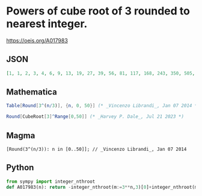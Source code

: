 # Powers of cube root of 3 rounded to nearest integer\.
https://oeis.org/A017983
## JSON
```JSON
[1, 1, 2, 3, 4, 6, 9, 13, 19, 27, 39, 56, 81, 117, 168, 243, 350, 505, 729, 1051, 1516, 2187, 3154, 4549, 6561, 9463, 13647, 19683, 28388, 40942, 59049, 85163, 122827, 177147, 255490, 368481, 531441, 766471, 1105442, 1594323, 2299412, 3316325, 4782969, 6898235]
```
## Mathematica
```Mathematica
Table[Round[3^(n/3)], {n, 0, 50}] (* _Vincenzo Librandi_, Jan 07 2014 *)
```
```Mathematica
Round[CubeRoot[3]^Range[0,50]] (* _Harvey P. Dale_, Jul 21 2023 *)
```
## Magma
```Magma
[Round(3^(n/3)): n in [0..50]]; // _Vincenzo Librandi_, Jan 07 2014
```
## Python
```Python
from sympy import integer_nthroot
def A017983(n): return -integer_nthroot(m:=3**n,3)[0]+integer_nthroot(m<<3,3)[0] # _Chai Wah Wu_, Jun 18 2024
```
